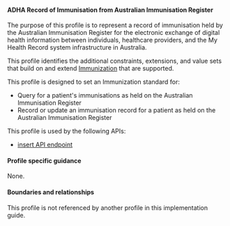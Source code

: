 #### ADHA Record of Immunisation from Australian Immunisation Register
The purpose of this profile is to represent a record of immunisation held by the Australian Immunisation Register for the electronic exchange of digital health information between individuals, healthcare providers, and the My Health Record system infrastructure in Australia.

This profile identifies the additional constraints, extensions, and value sets that build on and extend [Immunization](http://hl7.org/fhir/R4/immunization.html) that are supported. 

This profile is designed to set an Immunization standard for:
* Query for a patient's immunisations as held on the Australian Immunisation Register
* Record or update an immunisation record for a patient as held on the Australian Immunisation Register

This profile is used by the following APIs:
* [insert API endpoint](StructureDefinition-TBD-1.html)


#### Profile specific guidance
None.


#### Boundaries and relationships
This profile is not referenced by another profile in this implementation guide.
